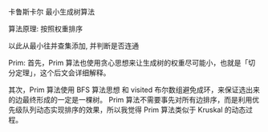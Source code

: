卡鲁斯卡尔 最小生成树算法

算法原理:
按照权重排序

以此从最小往并查集添加, 并判断是否连通


Prim:
首先，Prim 算法也使用贪心思想来让生成树的权重尽可能小，也就是「切分定理」，这个后文会详细解释。

其次，Prim 算法使用 BFS 算法思想 和 visited 布尔数组避免成环，来保证选出来的边最终形成的一定是一棵树。
Prim 算法不需要事先对所有边排序，而是利用优先级队列动态实现排序的效果，所以我觉得 Prim 算法类似于 Kruskal 的动态过程。
